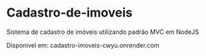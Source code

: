 # Cadastro-de-imoveis
Sistema de cadastro de imóveis utilizando padrão MVC em NodeJS

Disponivel em: cadastro-imoveis-cwyu.onrender.com
